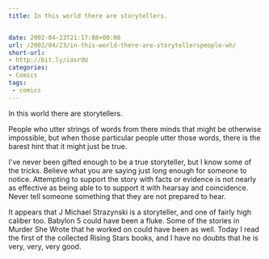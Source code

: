 ```yaml
---
title: In this world there are storytellers.


date: 2002-04-23T21:17:08+00:00
url: /2002/04/23/in-this-world-there-are-storytellerspeople-wh/
short-url:
- http://bit.ly/iasrOU
categories:
- Comics
tags:
 - comics
---
```

In this world there are storytellers.

People who utter strings of words from there minds that might be otherwise impossible, but when those particular people utter those words, there is the barest hint that it might just be true.

I've never been gifted enough to be a true storyteller, but I know some of the tricks. Believe what you are saying just long enough for someone to notice. Attempting to support the story with facts or evidence is not nearly as effective as being able to to support it with hearsay and coincidence. Never tell someone something that they are not prepared to hear.

It appears that J Michael Strazynski is a storyteller, and one of fairly high caliber too. Babylon 5 could have been a fluke. Some of the stories in Murder She Wrote that he worked on could have been as well. Today I read the first of the collected Rising Stars books, and I have no doubts that he is very, very, very good.